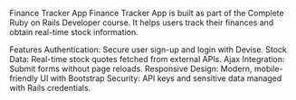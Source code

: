 Finance Tracker App
Finance Tracker App is built as part of the Complete Ruby on Rails Developer course. It helps users track their finances and obtain real-time stock information.

Features
Authentication: Secure user sign-up and login with Devise.
Stock Data: Real-time stock quotes fetched from external APIs.
Ajax Integration: Submit forms without page reloads.
Responsive Design: Modern, mobile-friendly UI with Bootstrap
Security: API keys and sensitive data managed with Rails credentials.